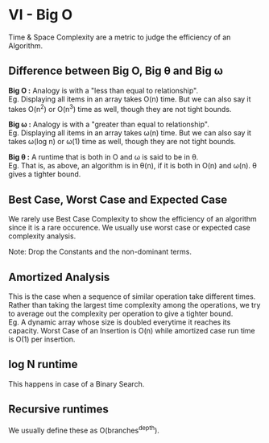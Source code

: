 # VI - Big O

Time & Space Complexity are a metric to judge the efficiency of an Algorithm.<br>

## Difference between Big O, Big &theta; and Big &omega;

<b>Big O :</b> Analogy is with a "less than equal to relationship".<br>
Eg. Displaying all items in an array takes O(n) time. But we can also say it takes O(n<sup>2</sup>) or O(n<sup>3</sup>) time as well, though they are not tight bounds.

<b>Big &omega; :</b> Analogy is with a "greater than equal to relationship".<br>
Eg. Displaying all items in an array takes &omega;(n) time. But we can also say it takes &omega;(log n) or &omega;(1) time as well, though they are not tight bounds.

<b>Big &theta; :</b> A runtime that is both in O and &omega; is said to be in &theta;.<br>
Eg. That is, as above, an algorithm is in &theta;(n), if it is both in O(n) and &omega;(n). &theta; gives a tighter bound.

## Best Case, Worst Case and Expected Case

We rarely use Best Case Complexity to show the efficiency of an algorithm since it is a rare occurence. We usually use worst case or expected case complexity analysis.

Note: Drop the Constants and the non-dominant terms.

## Amortized Analysis

This is the case when a sequence of similar operation take different times. Rather than taking the largest time complexity among the operations, we try to average out the complexity per operation to give a tighter bound.<br>
Eg. A dynamic array whose size is doubled everytime it reaches its capacity. Worst Case of an Insertion is O(n) while amortized case run time is O(1) per insertion.

## log N runtime

This happens in case of a Binary Search.

## Recursive runtimes

We usually define these as O(branches<sup>depth</sup>).